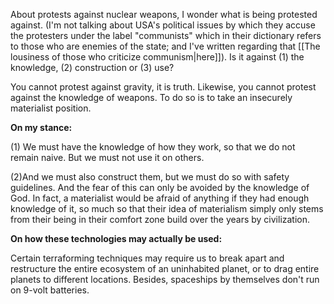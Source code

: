 About protests against nuclear weapons, I wonder what is being protested against. (I'm not talking about USA's political issues by which they accuse the protesters under the label "communists" which in their dictionary refers to those who are enemies of the state; and I've written regarding that [[The lousiness of those who criticize communism|here]]). Is it against (1) the knowledge, (2) construction or (3) use?

You cannot protest against gravity, it is truth. Likewise, you cannot protest against the knowledge of weapons. To do so is to take an insecurely materialist position.

**On my stance:**

(1) We must have the knowledge of how they work, so that we do not remain naive. But we must not use it on others.

(2)And we must also construct them, but we must do so with safety guidelines. And the fear of this can only be avoided by the knowledge of God. In fact, a materialist would be afraid of anything if they had enough knowledge of it, so much so that their idea of materialism simply only stems from their being in their comfort zone build over the years by civilization.

**On how these technologies may actually be used:**

Certain terraforming techniques may require us to break apart and restructure the entire ecosystem of an uninhabited planet, or to drag entire planets to different locations. Besides, spaceships by themselves don't run on 9-volt batteries.